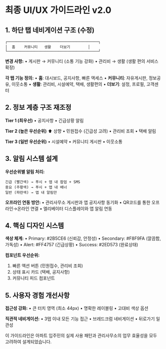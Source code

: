 # 최종 UI/UX 가이드라인 v2.0

## 1. 하단 탭 네비게이션 구조 (수정)

```
┌─────────────────────────────────────────┐
│  홈    커뮤니티   생활    더보기        │
└─────────────────────────────────────────┘
```

**변경 사항:**
• 게시판 → 커뮤니티 (소통 기능 강화)
• 관리비 → 생활 (생활 편의 서비스 확장)

**각 탭 기능 정의:**
• **홈**: 대시보드, 공지사항, 빠른 액세스
• **커뮤니티**: 자유게시판, 정보공유, 이웃소통
• **생활**: 관리비, 시설예약, 택배, 생활편의
• **더보기**: 설정, 프로필, 고객센터

## 2. 정보 계층 구조 재조정

**Tier 1 (최우선)**
• 공지사항
• 긴급상황 알림

**Tier 2 (높은 우선순위)** ⬆️ 상향
• 민원접수 (긴급성 고려)
• 관리비 조회
• 택배 알림

**Tier 3 (일반 우선순위)**
• 시설예약
• 커뮤니티 게시판
• 이웃소통

## 3. 알림 시스템 설계

**우선순위별 알림 처리:**
```
긴급 (빨간색) → 푸시 + 앱 내 팝업 + SMS
중요 (주황색) → 푸시 + 앱 내 배너
일반 (파란색) → 앱 내 알림만
```

**오프라인 연동 방안:**
• 관리사무소 게시판과 앱 공지사항 동기화
• QR코드를 통한 오프라인→온라인 연결
• 엘리베이터 디스플레이와 앱 알림 연동

## 4. 핵심 디자인 시스템

**색상 체계:**
• Primary: #2B5CE6 (신뢰감, 안정성)
• Secondary: #F8F9FA (깔끔함, 가독성)
• Alert: #FF4757 (긴급상황)
• Success: #2ED573 (완료상태)

**컴포넌트 우선순위:**
1. 빠른 액션 버튼 (민원접수, 관리비 조회)
2. 상태 표시 카드 (택배, 공지사항)
3. 커뮤니티 피드 컴포넌트

## 5. 사용자 경험 개선사항

**접근성 강화:**
• 큰 터치 영역 (최소 44px)
• 명확한 레이블링
• 고대비 색상 옵션

**직관적 네비게이션:**
• 3탭 이내 모든 기능 접근
• 브레드크럼 네비게이션
• 뒤로가기 일관성

이 가이드라인은 아파트 입주민의 실제 사용 패턴과 관리사무소의 업무 효율성을 모두 고려하여 설계되었습니다.
